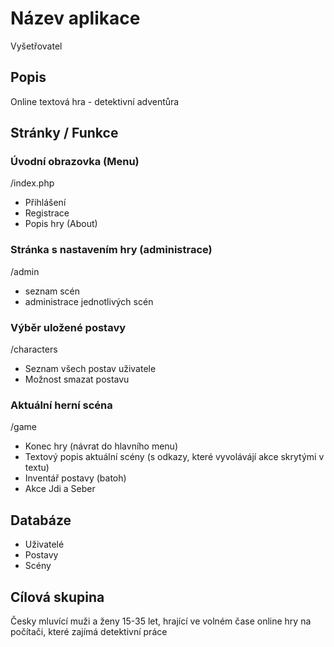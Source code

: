 # Název aplikace

Vyšetřovatel

## Popis
Online textová hra - detektivní adventůra

## Stránky / Funkce

### Úvodní obrazovka (Menu)
/index.php
- Přihlášení
- Registrace
- Popis hry (About)

### Stránka s nastavením hry (administrace)
/admin
- seznam scén
- administrace jednotlivých scén

### Výběr uložené postavy
/characters
- Seznam všech postav uživatele
- Možnost smazat postavu

### Aktuální herní scéna
/game
- Konec hry (návrat do hlavního menu)
- Textový popis aktuální scény (s odkazy, které vyvolávájí akce skrytými v textu)
- Inventář postavy (batoh)
- Akce Jdi a Seber

## Databáze
- Uživatelé
- Postavy
- Scény

## Cílová skupina

Česky mluvící muži a ženy 15-35 let, hrající ve volném čase online hry na počítači, které zajímá detektivní práce





